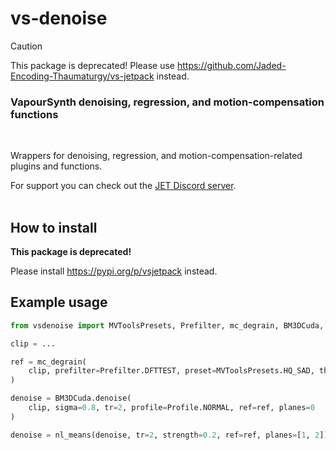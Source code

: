 # vs-denoise

> [!CAUTION]
> This package is deprecated!
> Please use https://github.com/Jaded-Encoding-Thaumaturgy/vs-jetpack instead.

### VapourSynth denoising, regression, and motion-compensation functions

<br>

Wrappers for denoising, regression, and motion-compensation-related plugins and functions.

For support you can check out the [JET Discord server](https://discord.gg/XTpc6Fa9eB). <br><br>

## How to install
**This package is deprecated!**

Please install https://pypi.org/p/vsjetpack instead.

## Example usage

```py
from vsdenoise import MVToolsPresets, Prefilter, mc_degrain, BM3DCuda, Profile, nl_means

clip = ...

ref = mc_degrain(
    clip, prefilter=Prefilter.DFTTEST, preset=MVToolsPresets.HQ_SAD, thsad=100
)

denoise = BM3DCuda.denoise(
    clip, sigma=0.8, tr=2, profile=Profile.NORMAL, ref=ref, planes=0
)

denoise = nl_means(denoise, tr=2, strength=0.2, ref=ref, planes=[1, 2])
```
